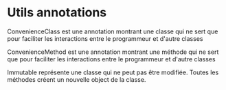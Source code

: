 # Utils annotations

ConvenienceClass est une annotation montrant une classe qui ne sert
que pour faciliter les interactions entre le programmeur et d'autre classes

ConvenienceMethod est une annotation montrant une méthode qui ne sert
que pour faciliter les interactions entre le programmeur et d'autre classes

Immutable représente une classe qui ne peut pas être modifiée.
Toutes les méthodes créent un nouvelle object de la classe.

